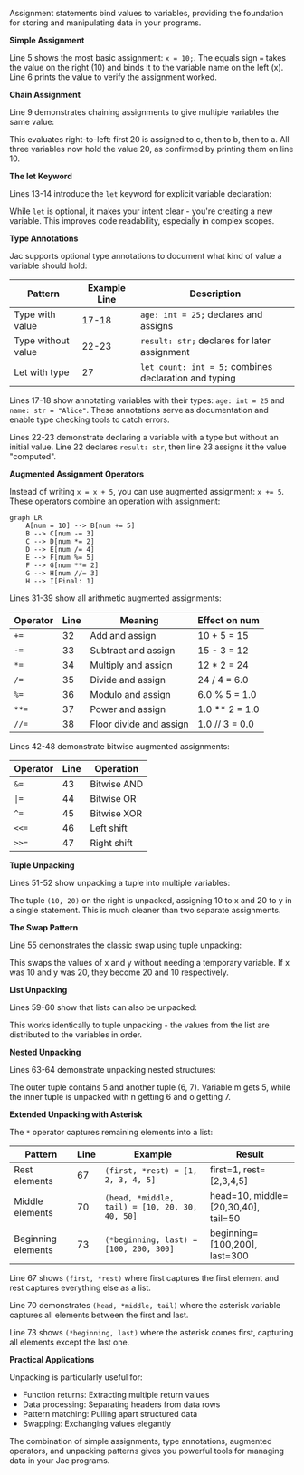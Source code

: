 Assignment statements bind values to variables, providing the foundation for storing and manipulating data in your programs.

**Simple Assignment**

Line 5 shows the most basic assignment: `x = 10;`. The equals sign `=` takes the value on the right (10) and binds it to the variable name on the left (x). Line 6 prints the value to verify the assignment worked.

**Chain Assignment**

Line 9 demonstrates chaining assignments to give multiple variables the same value:

This evaluates right-to-left: first 20 is assigned to c, then to b, then to a. All three variables now hold the value 20, as confirmed by printing them on line 10.

**The let Keyword**

Lines 13-14 introduce the `let` keyword for explicit variable declaration:

While `let` is optional, it makes your intent clear - you're creating a new variable. This improves code readability, especially in complex scopes.

**Type Annotations**

Jac supports optional type annotations to document what kind of value a variable should hold:

| Pattern | Example Line | Description |
|---------|--------------|-------------|
| Type with value | 17-18 | `age: int = 25;` declares and assigns |
| Type without value | 22-23 | `result: str;` declares for later assignment |
| Let with type | 27 | `let count: int = 5;` combines declaration and typing |

Lines 17-18 show annotating variables with their types: `age: int = 25` and `name: str = "Alice"`. These annotations serve as documentation and enable type checking tools to catch errors.

Lines 22-23 demonstrate declaring a variable with a type but without an initial value. Line 22 declares `result: str`, then line 23 assigns it the value "computed".

**Augmented Assignment Operators**

Instead of writing `x = x + 5`, you can use augmented assignment: `x += 5`. These operators combine an operation with assignment:

```mermaid
graph LR
    A[num = 10] --> B[num += 5]
    B --> C[num -= 3]
    C --> D[num *= 2]
    D --> E[num /= 4]
    E --> F[num %= 5]
    F --> G[num **= 2]
    G --> H[num //= 3]
    H --> I[Final: 1]
```

Lines 31-39 show all arithmetic augmented assignments:

| Operator | Line | Meaning | Effect on num |
|----------|------|---------|---------------|
| `+=` | 32 | Add and assign | 10 + 5 = 15 |
| `-=` | 33 | Subtract and assign | 15 - 3 = 12 |
| `*=` | 34 | Multiply and assign | 12 * 2 = 24 |
| `/=` | 35 | Divide and assign | 24 / 4 = 6.0 |
| `%=` | 36 | Modulo and assign | 6.0 % 5 = 1.0 |
| `**=` | 37 | Power and assign | 1.0 ** 2 = 1.0 |
| `//=` | 38 | Floor divide and assign | 1.0 // 3 = 0.0 |

Lines 42-48 demonstrate bitwise augmented assignments:

| Operator | Line | Operation |
|----------|------|-----------|
| `&=` | 43 | Bitwise AND |
| `\|=` | 44 | Bitwise OR |
| `^=` | 45 | Bitwise XOR |
| `<<=` | 46 | Left shift |
| `>>=` | 47 | Right shift |

**Tuple Unpacking**

Lines 51-52 show unpacking a tuple into multiple variables:

The tuple `(10, 20)` on the right is unpacked, assigning 10 to x and 20 to y in a single statement. This is much cleaner than two separate assignments.

**The Swap Pattern**

Line 55 demonstrates the classic swap using tuple unpacking:

This swaps the values of x and y without needing a temporary variable. If x was 10 and y was 20, they become 20 and 10 respectively.

**List Unpacking**

Lines 59-60 show that lists can also be unpacked:

This works identically to tuple unpacking - the values from the list are distributed to the variables in order.

**Nested Unpacking**

Lines 63-64 demonstrate unpacking nested structures:

The outer tuple contains 5 and another tuple (6, 7). Variable m gets 5, while the inner tuple is unpacked with n getting 6 and o getting 7.

**Extended Unpacking with Asterisk**

The `*` operator captures remaining elements into a list:

| Pattern | Line | Example | Result |
|---------|------|---------|--------|
| Rest elements | 67 | `(first, *rest) = [1, 2, 3, 4, 5]` | first=1, rest=[2,3,4,5] |
| Middle elements | 70 | `(head, *middle, tail) = [10, 20, 30, 40, 50]` | head=10, middle=[20,30,40], tail=50 |
| Beginning elements | 73 | `(*beginning, last) = [100, 200, 300]` | beginning=[100,200], last=300 |

Line 67 shows `(first, *rest)` where first captures the first element and rest captures everything else as a list.

Line 70 demonstrates `(head, *middle, tail)` where the asterisk variable captures all elements between the first and last.

Line 73 shows `(*beginning, last)` where the asterisk comes first, capturing all elements except the last one.

**Practical Applications**

Unpacking is particularly useful for:
- Function returns: Extracting multiple return values
- Data processing: Separating headers from data rows
- Pattern matching: Pulling apart structured data
- Swapping: Exchanging values elegantly

The combination of simple assignments, type annotations, augmented operators, and unpacking patterns gives you powerful tools for managing data in your Jac programs.

